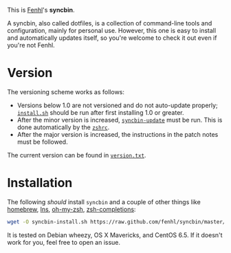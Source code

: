 This is [Fenhl][]'s **syncbin**.

A syncbin, also called dotfiles, is a collection of command-line tools and configuration, mainly for personal use. However, this one is easy to install and automatically updates itself, so you're welcome to check it out even if you're not Fenhl.

Version
=======

The versioning scheme works as follows:

*   Versions below 1.0 are not versioned and do not auto-update properly; [`install.sh`](config/install.sh) should be run after first installing 1.0 or greater.
*   After the minor version is increased, [`syncbin-update`](syncbin-update) must be run. This is done automatically by the [`zshrc`](config/zshrc).
*   After the major version is increased, the instructions in the patch notes must be followed.

The current version can be found in [`version.txt`](version.txt).

Installation
============

The following *should* install `syncbin` and a couple of other things like [homebrew][], [lns][], [oh-my-zsh][], [zsh-completions][]:

```sh
wget -O syncbin-install.sh https://raw.github.com/fenhl/syncbin/master/config/install.sh && sh syncbin-install.sh && rm syncbin-install.sh
```

It is tested on Debian wheezy, OS X Mavericks, and CentOS 6.5. If it doesn't work for you, feel free to open an issue.

[Fenhl]: http://fenhl.net/ (Fenhl)
[homebrew]: https://github.com/Homebrew/homebrew (github: Homebrew: homebrew)
[lns]: http://www.chiark.greenend.org.uk/~sgtatham/utils/lns.html (man page for lns)
[oh-my-zsh]: https://github.com/robbyrussell/oh-my-zsh (github: robbyrussell: oh-my-zsh)
[zsh-completions]: https://github.com/zsh-users/zsh-completinos (github: zsh-users: zsh-completions)

